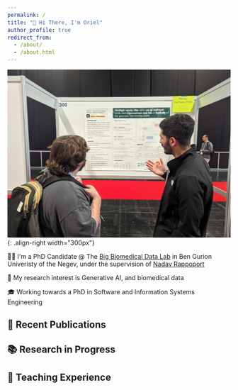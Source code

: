 ```yaml
---
permalink: /
title: "👋 Hi There, I'm Oriel"
author_profile: true
redirect_from: 
  - /about/
  - /about.html
---
```


![iclr conference oriel](/images/iclr-poster.jpg){: .align-right width="300px"}

👨‍🎓 I'm a PhD Candidate @ The [Big Biomedical Data Lab](https://nadavrap.com) in Ben Gurion Univeristy of the Negev, under the supervision of [Nadav Rappoport](https://scholar.google.com/citations?user=zL-QE0cAAAAJ&hl=en&inst=2200037940676332253&oi=ao)

🔬 My research interest is Generative AI, and biomedical data

🎓 Working towards a PhD in Software and Information Systems Engineering

## 📜 Recent Publications


## 📚 Research in Progress


## 📘 Teaching Experience



